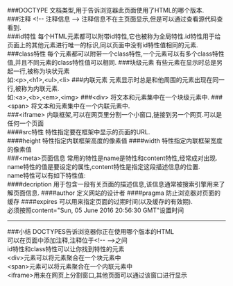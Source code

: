 ###DOCTYPE
文档类型,用于告诉浏览器此页面使用了HTML的哪个版本.  
###注释
\<\!--  注释信息  --\> 注释信息不在主页面显示,但是可以通过查看源代码查看到.  
###id特性
每个HTML元素都可以附带id特性,它也被称为全局特性.id特性用于给页面上的其他元素进行唯一的标识,同以页面中没有id特性值相同的元素.  
###class特性
每个元素都可以附带一个class特性,一个元素可以有多个class特性值,并且不同元素的class特性值可以相同.
###块级元素
有些元素在显示时总是另起一行,被称为块状元素  
如:\<p\>,\<h1\>,\<ul\>,\<li\>
###内联元素
元素显示时总是和他周围的元素出现在同一行,被称为内联元素.  
如:\<a\>,\<b\>,\<em\>,\<img\>
###\<div\>
将文本和元素集中在一个块级元素中.
###\<span\>
将文本和元素集中在一个内联元素中.  
###\<iframe\>
内联框架,可以在网页里分割一个小窗口,链接到另一个网页.可以是任何一个页面  
####src特性
特性指定要在框架中显示的页面的URL.  
####height
特性指定内联框架高度的像素值
####width
特性指定内联框架宽度的像素值  
###\<meta\>页面信息
常用的特性是name是特性和content特性,经常成对出现.  
name特性的值是要设定的属性,content特性是指定这段描述信息的位置.  
name特性可以有如下特性值:  
####decription
用于包含一段有关页面的描述信息,该信息通常被搜索引擎用来了解页面信息.
####author
定义网站的设计者
####pragma
防止浏览器对页面的缓存
####expires
可以用来指定页面的过期时间(以及缓存的有效期).  
必须按照content="Sun, 05 June 2016 20:56:30 GMT"设置时间  
***
###小结
DOCTYPES告诉浏览器你正在使用哪个版本的HTML  
可以在页面中添加注释,注释位于\<\!--    --\>之间  
id特性和class特性可以让你找到特性的元素  
\<div\>元素可以将元素聚合在一个块元素中  
\<span\>元素可以将元素聚合在一个内联元素中  
\<iframe\>用来在网页上分割窗口,其他页面可以通过该窗口进行显示  
